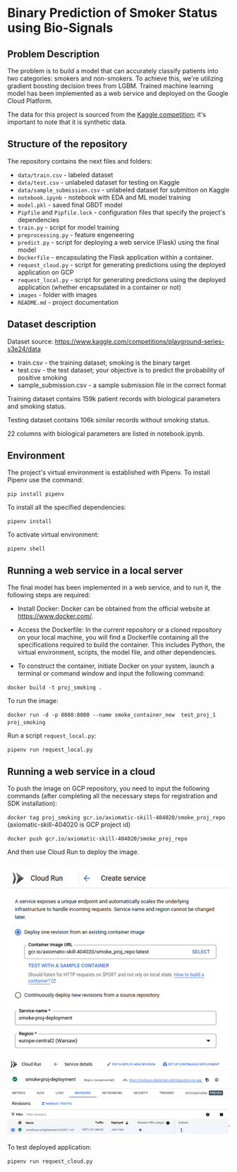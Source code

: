 # **Binary Prediction of Smoker Status using Bio-Signals**  
  
## **Problem Description**   
   
The problem is to build a model that can accurately classify patients into two categories: smokers and non-smokers. To achieve this, we're utilizing gradient boosting decision trees from LGBM. Trained machine learning model has been implemented as a web service and deployed on the Google Cloud Platform.

The data for this project is sourced from the [Kaggle competition](https://www.kaggle.com/competitions/playground-series-s3e24/overview); it's important to note that it is synthetic data.  
   
## **Structure of the repository**    
   
The repository contains the next files and folders:
* `data/train.csv` - labeled dataset    
* `data/test.csv` - unlabeled dataset for testing on Kaggle
* `data/sample_submission.csv` - unlabeled dataset for submition on Kaggle
* `notebook.ipynb` - notebook with EDA and ML model training    
* `model.pkl` - saved final GBDT model    
* `Pipfile` and `Pipfile.lock` - configuration files that specify the project's dependencies 
* `train.py` - script for model training 
* `preprocessing.py` - feature engeneering
* `predict.py` - script for deploying a web service (Flask) using the final model    
* `Dockerfile` - encapsulating the Flask application within a container.
* `request_cloud.py` - script for generating predictions using the deployed application on GCP
* `request_local.py` - script for generating predictions using the deployed application (whether encapsulated in a container or not)   
* `images` - folder with images  
* `README.md` - project documentation 
   
## **Dataset description**    
   
Dataset source: https://www.kaggle.com/competitions/playground-series-s3e24/data 

- train.csv - the training dataset; smoking is the binary target
- test.csv - the test dataset; your objective is to predict the probability of positive smoking
- sample_submission.csv - a sample submission file in the correct format

Training dataset contains 159k patient records with biological parameters and smoking status.

Testing dataset contains 106k similar records without smoking status.

22 columns with biological parameters are listed in notebook.ipynb.

## **Environment**   
   
The project's virtual environment is established with Pipenv. To install Pipenv use the command:
   
`pip install pipenv`   
   
To install all the specified dependencies:  
   
`pipenv install`  

To activate virtual environment:

`pipenv shell`   
 


## **Running a web service in a local server**   
      
The final model has been implemented in a web service, and to run it, the following steps are required:

- Install Docker: Docker can be obtained from the official website at https://www.docker.com/.

- Access the Dockerfile: In the current repository or a cloned repository on your local machine, you will find a Dockerfile containing all the specifications required to build the container. This includes Python, the virtual environment, scripts, the model file, and other dependencies.

- To construct the container, initiate Docker on your system, launch a terminal or command window and input the following command:
   
`docker build -t proj_smoking .`   
   
To run the image: 
   
`docker run -d -p 8080:8080 --name smoke_container_new  test_proj_1 proj_smoking`   
   
Run a script `request_local.py`:    
    
`pipenv run request_local.py`   

   
## **Running a web service in a cloud**   
   
To push the image on GCP repository, you need to input the following commands (after completing all the necessary steps for registration and SDK installation): 
      
`docker tag proj_smoking gcr.io/axiomatic-skill-404020/smoke_proj_repo`  (axiomatic-skill-404020 is GCP project id)
   
`docker push gcr.io/axiomatic-skill-404020/smoke_proj_repo`   
   

And then use Cloud Run to deploy the image.

<br />
      
<img src="images/Cloud_Run.png" alt="container_image"/>
     
<br />

<br />
      
<img src="images/deployed.png" alt="container_image"/>
     
<br />   

To test deployed application:

`pipenv run request_cloud.py`